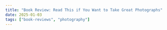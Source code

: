 ```yaml
---
title: "Book Review: Read This if You Want to Take Great Photographs"
date: 2025-01-03
tags: ["book-reviews", "photography"]
---
```




